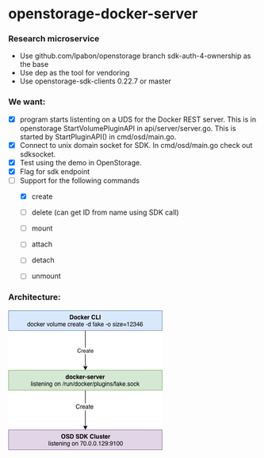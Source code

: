 # openstorage-docker-server
### Research microservice

* Use github.com/lpabon/openstorage branch sdk-auth-4-ownership as the base
* Use dep as the tool for vendoring
* Use openstorage-sdk-clients 0.22.7 or master

### We want:
- [x] program starts listenting on a UDS for the Docker REST server. This is in openstorage StartVolumePluginAPI in
  api/server/server.go. This is started by StartPluginAPI() in cmd/osd/main.go.
- [x] Connect to unix domain socket for SDK. In cmd/osd/main.go check out sdksocket.
- [x] Test using the demo in OpenStorage.
- [x] Flag for sdk endpoint
- [ ] Support for the following commands
  - [x] create
  - [ ] delete (can get ID from name using SDK call)
  - [ ] mount
  - [ ] attach
  - [ ] detach
  - [ ] unmount


### Architecture:

![](arch.jpg)

